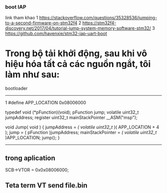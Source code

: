 ### boot IAP
link tham khao
1 https://stackoverflow.com/questions/35328536/jumping-to-a-second-firmware-on-stm32f4
2 https://stm32f4-discovery.net/2017/04/tutorial-jump-system-memory-software-stm32/
3 https://github.com/havenxie/stm32-iap-uart-boot
# Trong bộ tải khởi động, sau khi vô hiệu hóa tất cả các nguồn ngắt, tôi làm như sau:
bootloader

___________________________________________________________________________________
1 #define APP_LOCATION 0x08006000

typedef void (*pFunction)(void);
pFunction jump;
volatile uint32_t jumpAddress;
register uint32_t mainStackPointer __ASM("msp");

void Jump( void ) {
    jumpAddress = *( volatile uint32_t* )( APP_LOCATION + 4 );
    jump = ( pFunction )jumpAddress;
    mainStackPointer = *( volatile uint32_t* )APP_LOCATION;
    jump();
}

___________________________________________________________________________________
## trong aplication

SCB->VTOR = 0x0x08006000;

## Teta term VT send file.bin
